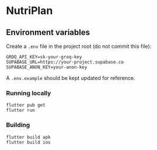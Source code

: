 # NutriPlan

## Environment variables

Create a `.env` file in the project root (do not commit this file):

```
GROQ_API_KEY=sk-your-groq-key
SUPABASE_URL=https://your-project.supabase.co
SUPABASE_ANON_KEY=your-anon-key
```

A `.env.example` should be kept updated for reference.

### Running locally

```
flutter pub get
flutter run
```

### Building

```
flutter build apk
flutter build ios
```

